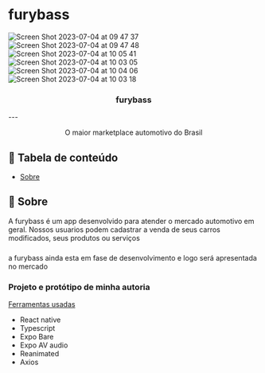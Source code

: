 # furybass
![Screen Shot 2023-07-04 at 09 47 37](https://github.com/LuizWolfgang/furybass/assets/74063154/f177a5ad-08b9-4dfd-8015-365a084d2926)
![Screen Shot 2023-07-04 at 09 47 48](https://github.com/LuizWolfgang/furybass/assets/74063154/dcfc3841-c3bf-44a9-9dc2-d0020eb8e7b1)
![Screen Shot 2023-07-04 at 10 05 41](https://github.com/LuizWolfgang/furybass/assets/74063154/baea553a-983b-46ed-9801-9c3a43b493df)
![Screen Shot 2023-07-04 at 10 03 05](https://github.com/LuizWolfgang/furybass/assets/74063154/50f45400-5727-412b-b779-f37bf0fd3ad8)
![Screen Shot 2023-07-04 at 10 04 06](https://github.com/LuizWolfgang/furybass/assets/74063154/b0dbd22d-9f86-42c3-8527-5ca5e7fb960f)
![Screen Shot 2023-07-04 at 10 03 18](https://github.com/LuizWolfgang/furybass/assets/74063154/74636912-42a9-476c-846a-11d21bf7a75d)


<h3 align="center">furybass</h3>
--- 
<p align="center"> O maior marketplace automotivo do Brasil
    <br>
</p>

## 📝 Tabela de conteúdo

- [Sobre](#about)

## 🧐 Sobre <a name = "about"></a>

A furybass é um app desenvolvido para atender o mercado automotivo em geral.
Nossos usuarios podem cadastrar a venda de seus carros modificados, seus produtos ou serviços
### 
a furybass ainda esta em fase de desenvolvimento e logo será apresentada no mercado 
 

### Projeto e protótipo de minha autoria

[Ferramentas usadas](#built_using)
- React native
- Typescript
- Expo Bare
- Expo AV audio
- Reanimated
- Axios
